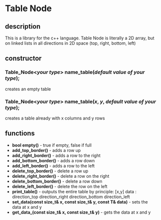 # Table Node

## description

This is a library for the c++ language. Table Node is literally a 2D array, but on linked lists in all directions in 2D space (top, right, bottom, left)

## constructor

### Table_Node<*your type*> name_table(*default value of your type*);
creates an empty table

### Table_Node<*your type*> name_table(*x*, *y*, *default value of your type*);
creates a table already with x columns and y rows

## functions

- **bool empty()** - true if empty, false if full
- **add_top_border()** - adds a row up
- **add_right_border()** - adds a row to the right
- **add_bottom_border()** - adds a row down
- **add_left_border()** - adds a row to the left
- **delete_top_border()** - delete a row up
- **delete_right_border()** - delete a row on the right
- **delete_bottom_border()** - delete a row down
- **delete_left_border()** - delete the row on the left
- **print_table()** - outputs the entire table by principle: [x,y] data : direction_top direction_right direction_bottom direction_left
- **set_data(const size_t& x, const size_t& y, const T& data)** - sets the data at x and y
- **get_data_(const size_t& x, const size_t& y)** - gets the data at x and y
